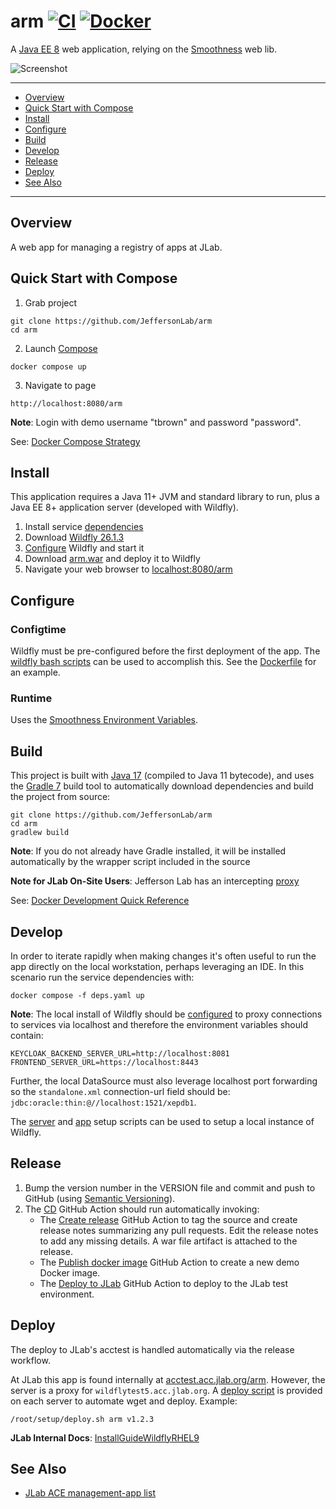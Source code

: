 # arm [![CI](https://github.com/JeffersonLab/arm/actions/workflows/ci.yaml/badge.svg)](https://github.com/JeffersonLab/arm/actions/workflows/ci.yaml) [![Docker](https://img.shields.io/docker/v/jeffersonlab/arm?sort=semver&label=DockerHub)](https://hub.docker.com/r/jeffersonlab/arm)
A [Java EE 8](https://en.wikipedia.org/wiki/Jakarta_EE) web application, relying on the [Smoothness](https://github.com/JeffersonLab/smoothness) web lib.

![Screenshot](https://github.com/JeffersonLab/arm/raw/main/Screenshot.png?raw=true "Screenshot")

---
- [Overview](https://github.com/JeffersonLab/arm#overview)
- [Quick Start with Compose](https://github.com/JeffersonLab/arm#quick-start-with-compose)
- [Install](https://github.com/JeffersonLab/arm#install)
- [Configure](https://github.com/JeffersonLab/arm#configure)
- [Build](https://github.com/JeffersonLab/smoothenss-arm#build)
- [Develop](https://github.com/JeffersonLab/arm#develop)
- [Release](https://github.com/JeffersonLab/arm#release)
- [Deploy](https://github.com/JeffersonLab/arm#deploy)
- [See Also](https://github.com/JeffersonLab/arm#see-also)
---

## Overview
A web app for managing a registry of apps at JLab.

## Quick Start with Compose
1. Grab project
```
git clone https://github.com/JeffersonLab/arm
cd arm
```
2. Launch [Compose](https://github.com/docker/compose)
```
docker compose up
```
3. Navigate to page
```
http://localhost:8080/arm
```

**Note**: Login with demo username "tbrown" and password "password".

See: [Docker Compose Strategy](https://gist.github.com/slominskir/a7da801e8259f5974c978f9c3091d52c)

## Install
This application requires a Java 11+ JVM and standard library to run, plus a Java EE 8+ application server (developed with Wildfly).


1. Install service [dependencies](https://github.com/JeffersonLab/arm/blob/main/deps.yaml)
2. Download [Wildfly 26.1.3](https://www.wildfly.org/downloads/)
3. [Configure](https://github.com/JeffersonLab/arm#configure) Wildfly and start it
4. Download [arm.war](https://github.com/JeffersonLab/arm/releases) and deploy it to Wildfly
5. Navigate your web browser to [localhost:8080/arm](http://localhost:8080/arm)

## Configure

### Configtime
Wildfly must be pre-configured before the first deployment of the app. The [wildfly bash scripts](https://github.com/JeffersonLab/wildfly#configure) can be used to accomplish this. See the [Dockerfile](https://github.com/JeffersonLab/arm/blob/main/Dockerfile) for an example.

### Runtime
Uses the [Smoothness Environment Variables](https://github.com/JeffersonLab/smoothness#environment-variables).

## Build
This project is built with [Java 17](https://adoptium.net/) (compiled to Java 11 bytecode), and uses the [Gradle 7](https://gradle.org/) build tool to automatically download dependencies and build the project from source:

```
git clone https://github.com/JeffersonLab/arm
cd arm
gradlew build
```
**Note**: If you do not already have Gradle installed, it will be installed automatically by the wrapper script included in the source

**Note for JLab On-Site Users**: Jefferson Lab has an intercepting [proxy](https://gist.github.com/slominskir/92c25a033db93a90184a5994e71d0b78)

See: [Docker Development Quick Reference](https://gist.github.com/slominskir/a7da801e8259f5974c978f9c3091d52c#development-quick-reference)

## Develop
In order to iterate rapidly when making changes it's often useful to run the app directly on the local workstation, perhaps leveraging an IDE.  In this scenario run the service dependencies with:
```
docker compose -f deps.yaml up
```
**Note**: The local install of Wildfly should be [configured](https://github.com/JeffersonLab/cnm#configure) to proxy connections to services via localhost and therefore the environment variables should contain:
```
KEYCLOAK_BACKEND_SERVER_URL=http://localhost:8081
FRONTEND_SERVER_URL=https://localhost:8443
```
Further, the local DataSource must also leverage localhost port forwarding so the `standalone.xml` connection-url field should be: `jdbc:oracle:thin:@//localhost:1521/xepdb1`.

The [server](https://github.com/JeffersonLab/wildfly/blob/main/scripts/server-setup.sh) and [app](https://github.com/JeffersonLab/wildfly/blob/main/scripts/app-setup.sh) setup scripts can be used to setup a local instance of Wildfly.

## Release
1. Bump the version number in the VERSION file and commit and push to GitHub (using [Semantic Versioning](https://semver.org/)).
2. The [CD](https://github.com/JeffersonLab/arm/blob/main/.github/workflows/cd.yaml) GitHub Action should run automatically invoking:
    - The [Create release](https://github.com/JeffersonLab/java-workflows/blob/main/.github/workflows/gh-release.yaml) GitHub Action to tag the source and create release notes summarizing any pull requests.   Edit the release notes to add any missing details.  A war file artifact is attached to the release.
    - The [Publish docker image](https://github.com/JeffersonLab/container-workflows/blob/main/.github/workflows/docker-publish.yaml) GitHub Action to create a new demo Docker image.
    - The [Deploy to JLab](https://github.com/JeffersonLab/general-workflows/blob/main/.github/workflows/jlab-deploy-app.yaml) GitHub Action to deploy to the JLab test environment.

## Deploy
The deploy to JLab's acctest is handled automatically via the release workflow.

At JLab this app is found internally at [acctest.acc.jlab.org/arm](https://acctest.acc.jlab.org/arm).  However, the server is a proxy for `wildflytest5.acc.jlab.org`.   A [deploy script](https://github.com/JeffersonLab/wildfly/blob/main/scripts/deploy.sh) is provided on each server to automate wget and deploy.  Example:

```
/root/setup/deploy.sh arm v1.2.3
```

**JLab Internal Docs**:  [InstallGuideWildflyRHEL9](https://accwiki.acc.jlab.org/do/view/SysAdmin/InstallGuideWildflyRHEL9)

## See Also
- [JLab ACE management-app list](https://github.com/search?q=org%3Ajeffersonlab+topic%3Aace+topic%3Amanagement-app&type=repositories)
